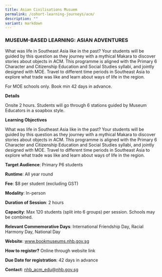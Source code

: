 ```yaml
---
title: Asian Civilisations Musuem
permalink: /cohort-learning-journeys/acm/
description: ""
variant: markdown
---
```

### MUSEUM-BASED LEARNING: ASIAN ADVENTURES

What was life in Southeast Asia like in the past? Your students will be guided by this question as they journey with a mythical Makara to discover stories about objects in ACM. This programme is aligned with the Primary 6 Character and Citizenship Education and Social Studies syllabi, and jointly designed with MOE. Travel to different time periods in Southeast Asia to explore what trade was like and learn about ways of life in the region.

For MOE schools only. Book min 42 days in advance. 

**Details**

Onsite 2 hours. Students will go through 6 stations guided by Museum Educators in a soapbox style.

**Learning Objectives**

What was life in Southeast Asia like in the past? Your students will be guided by this question as they journey with a mythical Makara to discover stories about objects in ACM. This programme is aligned with the Primary 6 Character and Citizenship Education and Social Studies syllabi, and jointly designed with MOE. Travel to different time periods in Southeast Asia to explore what trade was like and learn about ways of life in the region.

**Target Audience**: Primary P6 students
	
**Runtime**: All year round	
	
**Fee**: $8 per student (excluding GST)
	
**Modality**: In-person
	
**Duration of Session**: 2 hours	
	
**Capacity**: Max 120 students (split into 6 groups) per session. Schools may be combined.	
	
**Relevant Commemorative Days**: International Friendship Day, Racial Harmony Day, National Day	
	
**Website**: www.bookmuseums.nhb.gov.sg
	
**How to register?** Online through website link
	
**Due Date for registration**: 42 days in advance
	
**Contact**: 	nhb_acm_edu@nhb.gov.sg
